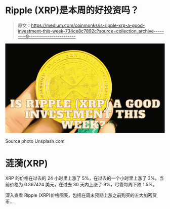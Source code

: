 # Ripple (XRP)是本周的好投资吗？

> 原文：<https://medium.com/coinmonks/is-ripple-xrp-a-good-investment-this-week-734ce8c7892c?source=collection_archive---------9----------------------->

![](img/30f15ca8cb03bb29eb11e0a90d03bb91.png)

Source photo Unsplash.com

# 涟漪(XRP)

XRP 的价格在过去的 24 小时里上涨了 5%，在过去的一个小时里上涨了 3%。当前价格为 0.367424 美元，在过去 30 天内上涨了 9%，尽管每周下跌 1.5%。

深入查看 Ripple (XRP)价格图表，包括在周末预期上涨之前购买的五大加密货币…